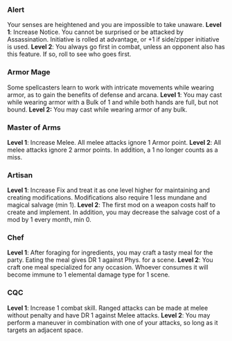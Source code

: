 ### Alert
  Your senses are heightened and you are impossible to take unaware.
  **Level 1**: Increase Notice. You cannot be surprised or be attacked by Assassination. Initiative is rolled at advantage, or +1 if side/zipper initiative is used.
  **Level 2**: You always go first in combat, unless an opponent also has this feature. If so, roll to see who goes first.

### Armor Mage
Some spellcasters learn to work with intricate movements while wearing armor, as to gain the benefits of defense and arcana.
**Level 1**: You may cast while wearing armor with a Bulk of 1 and while both hands are full, but not bound.
**Level 2:** You may cast while wearing armor of any bulk.

### Master of Arms
**Level 1**: Increase Melee. All melee attacks ignore 1 Armor point.
**Level 2**: All melee attacks ignore 2 armor points. In addition, a 1 no longer counts as a miss.

### Artisan
**Level 1**: Increase Fix and treat it as one level higher for maintaining and creating modifications. Modifications also require 1 less mundane and magical salvage (min 1).
**Level 2**: The first mod on a weapon costs half to create and implement. In addition, you may decrease the salvage cost of a mod by 1 every month, min 0.

### Chef
**Level 1**: After foraging for ingredients, you may craft a tasty meal for the party. Eating the meal gives DR 1 against Phys. for a scene.
**Level 2**: You craft one meal specialized for any occasion. Whoever consumes it will become immune to 1 elemental damage type for 1 scene.
### CQC 
**Level 1**: Increase 1 combat skill. Ranged attacks can be made at melee without penalty and have DR 1 against Melee attacks.
**Level 2**: You may perform a maneuver in combination with one of your attacks, so long as it targets an adjacent space.